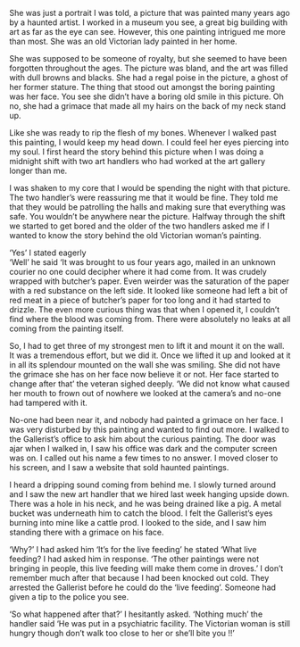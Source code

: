 
She was just a portrait I was told, a picture that was painted many years ago by a haunted artist. I worked in a museum you see, a great big building with art as far as the eye can see. However, this one painting intrigued me more than most. She was an old Victorian lady painted in her home. 

She was supposed to be someone of royalty, but she seemed to have been forgotten throughout the ages. The picture was bland, and the art was filled with dull browns and blacks. She had a regal poise in the picture, a ghost of her former stature. The thing that stood out amongst the boring painting was her face. You see she didn’t have a boring old smile in this picture. Oh no, she had a grimace that made all my hairs on the back of my neck stand up. 

Like she was ready to rip the flesh of my bones. Whenever I walked past this painting, I would keep my head down. I could feel her eyes piercing into my soul. I first heard the story behind this picture when I was doing a midnight shift with two art handlers who had worked at the art gallery longer than me. 

I was shaken to my core that I would be spending the night with that picture. The two handler’s were reassuring me that it would be fine. They told me that they would be patrolling the halls and making sure that everything was safe. You wouldn’t be anywhere near the picture. Halfway through the shift we started to get bored and the older of the two handlers asked me if I wanted to know the story behind the old Victorian woman’s painting. 

‘Yes’ I stated eagerly  
‘Well’ he said ‘It was brought to us four years ago, mailed in an unknown courier no one could decipher where it had come from. It was crudely wrapped with butcher’s paper. Even weirder was the saturation of the paper with a red substance on the left side. It looked like someone had left a bit of red meat in a piece of butcher’s paper for too long and it had started to drizzle. The even more curious thing was that when I opened it, I couldn’t find where the blood was coming from. There were absolutely no leaks at all coming from the painting itself. 

So, I had to get three of my strongest men to lift it and mount it on the wall. It was a tremendous effort, but we did it. Once we lifted it up and looked at it in all its splendour mounted on the wall she was smiling. She did not have the grimace she has on her face now believe it or not. Her face started to change after that’ the veteran sighed deeply. ‘We did not know what caused her mouth to frown out of nowhere we looked at the camera’s and no-one had tampered with it.  

No-one had been near it, and nobody had painted a grimace on her face. I was very disturbed by this painting and wanted to find out more. I walked to the Gallerist’s office to ask him about the curious painting. The door was ajar when I walked in, I saw his office was dark and the computer screen was on. I called out his name a few times to no answer. I moved closer to his screen, and I saw a website that sold haunted paintings. 

I heard a dripping sound coming from behind me. I slowly turned around and I saw the new art handler that we hired last week hanging upside down. There was a hole in his neck, and he was being drained like a pig. A metal bucket was underneath him to catch the blood. I felt the Gallerist’s eyes burning into mine like a cattle prod. I looked to the side, and I saw him standing there with a grimace on his face.

‘Why?’ I had asked him 
‘It’s for the live feeding’ he stated 
‘What live feeding? I had asked him in response. 
‘The other paintings were not bringing in people, this live feeding will make them come in droves.’
I don’t remember much after that because I had been knocked out cold. They arrested the Gallerist before he could do the ‘live feeding’. Someone had given a tip to the police you see. 

‘So what happened after that?’ I hesitantly asked.
‘Nothing much’ the handler said ‘He was put in a psychiatric facility. The Victorian woman is still hungry though don’t walk too close to her or she’ll bite you !!’
